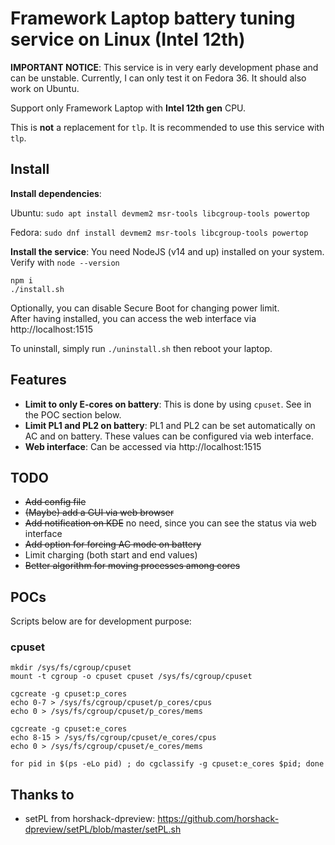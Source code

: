 # Framework Laptop battery tuning service on Linux (Intel 12th)

**IMPORTANT NOTICE**: This service is in very early development phase and can be unstable. Currently, I can only test it on Fedora 36. It should also work on Ubuntu.

Support only Framework Laptop with **Intel 12th gen** CPU.

This is **not** a replacement for `tlp`. It is recommended to use this service with `tlp`.

## Install

**Install dependencies**:

Ubuntu: `sudo apt install devmem2 msr-tools libcgroup-tools powertop`

Fedora: `sudo dnf install devmem2 msr-tools libcgroup-tools powertop`

**Install the service**: You need NodeJS (v14 and up) installed on your system. Verify with `node --version`

```
npm i
./install.sh
```

Optionally, you can disable Secure Boot for changing power limit.  
After having installed, you can access the web interface via http://localhost:1515

To uninstall, simply run `./uninstall.sh` then reboot your laptop.

## Features

- **Limit to only E-cores on battery**: This is done by using `cpuset`. See in the POC section below.
- **Limit PL1 and PL2 on battery**: PL1 and PL2 can be set automatically on AC and on battery. These values can be configured via web interface.
- **Web interface**: Can be accessed via http://localhost:1515

## TODO

- ~~Add config file~~
- ~~(Maybe) add a GUI via web browser~~
- ~~Add notification on KDE~~ no need, since you can see the status via web interface
- ~~Add option for forcing AC mode on battery~~
- Limit charging (both start and end values)
- ~~Better algorithm for moving processes among cores~~

## POCs

Scripts below are for development purpose:

### cpuset

```
mkdir /sys/fs/cgroup/cpuset
mount -t cgroup -o cpuset cpuset /sys/fs/cgroup/cpuset

cgcreate -g cpuset:p_cores
echo 0-7 > /sys/fs/cgroup/cpuset/p_cores/cpus
echo 0 > /sys/fs/cgroup/cpuset/p_cores/mems

cgcreate -g cpuset:e_cores
echo 8-15 > /sys/fs/cgroup/cpuset/e_cores/cpus
echo 0 > /sys/fs/cgroup/cpuset/e_cores/mems

for pid in $(ps -eLo pid) ; do cgclassify -g cpuset:e_cores $pid; done
```

## Thanks to

- setPL from horshack-dpreview: https://github.com/horshack-dpreview/setPL/blob/master/setPL.sh
